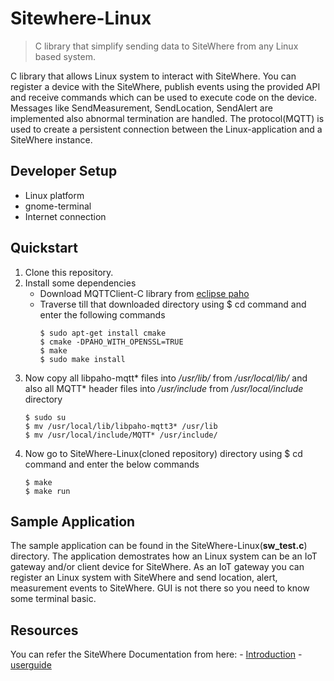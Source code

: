 # Sitewhere-Linux
> C library that simplify sending data to SiteWhere from any Linux based system.

C library that allows Linux system to interact with SiteWhere. You can register a device with the SiteWhere, publish events using the provided API and receive commands which can be used to execute code on the device. Messages like SendMeasurement, SendLocation, SendAlert are implemented also abnormal termination are handled. The protocol(MQTT) is used to create a persistent connection between the Linux-application and a SiteWhere instance.

## Developer Setup
- Linux platform
- gnome-terminal
- Internet connection

## Quickstart
1. Clone this repository.
2. Install some dependencies
    - Download MQTTClient-C library from [eclipse paho](https://www.eclipse.org/paho/downloads.php)
    - Traverse till that downloaded directory using $ cd command and enter the following commands
      ```
      $ sudo apt-get install cmake
      $ cmake -DPAHO_WITH_OPENSSL=TRUE
      $ make
      $ sudo make install
      ```
3. Now copy all libpaho-mqtt* files into */usr/lib/* from */usr/local/lib/* and also all MQTT* header files into */usr/include* from */usr/local/include* directory
    ```
    $ sudo su
    $ mv /usr/local/lib/libpaho-mqtt3* /usr/lib
    $ mv /usr/local/include/MQTT* /usr/include/
    ```
4. Now go to SiteWhere-Linux(cloned repository) directory using $ cd command and enter the below commands
    ```
    $ make
    $ make run
    ```

## Sample Application
The sample application can be found in the SiteWhere-Linux(**sw_test.c**) directory. The application demostrates how an Linux system can be an IoT gateway and/or client device for SiteWhere. As an IoT gateway you can register an Linux system with SiteWhere and send location, alert, measurement events to SiteWhere. GUI is not there so you need to know some terminal basic.

## Resources
You can refer the SiteWhere Documentation from here:
    - [Introduction](http://sitewhere.io/docs/en/2.0.RC1/platform/index.html)
    - [userguide](http://documentation.sitewhere.io/userguide.html)
